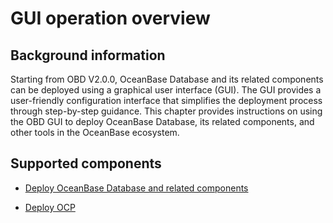 # GUI operation overview

## Background information

Starting from OBD V2.0.0, OceanBase Database and its related components can be deployed using a graphical user interface (GUI). The GUI provides a user-friendly configuration interface that simplifies the deployment process through step-by-step guidance. This chapter provides instructions on using the OBD GUI to deploy OceanBase Database, its related components, and other tools in the OceanBase ecosystem.

## Supported components

* [Deploy OceanBase Database and related components](../../200.quick-start/300.use-ui-deploy-oceanbase.md)

* [Deploy OCP](300.deploy-ocp-by-ui.md)
